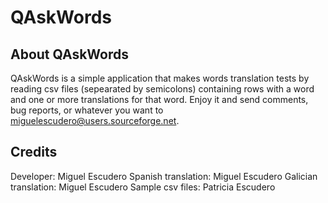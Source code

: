 QAskWords
=========

About QAskWords
---------------
QAskWords is a simple application that makes words translation tests by reading csv files (sepearated by semicolons) containing rows with a word and one or more translations for that word.
Enjoy it and send comments, bug reports, or whatever you want to miguelescudero@users.sourceforge.net.

Credits
-------
Developer: Miguel Escudero
Spanish translation: Miguel Escudero
Galician translation: Miguel Escudero
Sample csv files: Patricia Escudero